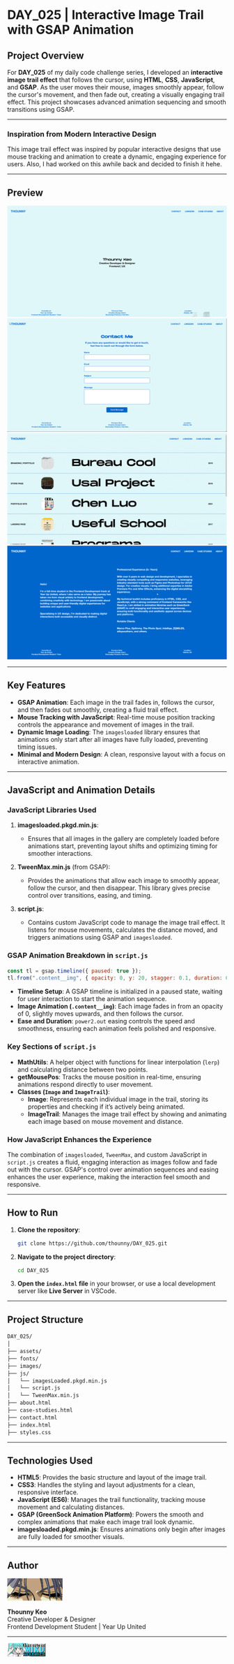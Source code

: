 # DAY_025 | Interactive Image Trail with GSAP Animation

## Project Overview

For **DAY_025** of my daily code challenge series, I developed an **interactive image trail effect** that follows the cursor, using **HTML**, **CSS**, **JavaScript**, and **GSAP**. As the user moves their mouse, images smoothly appear, follow the cursor's movement, and then fade out, creating a visually engaging trail effect. This project showcases advanced animation sequencing and smooth transitions using GSAP.

---

### Inspiration from Modern Interactive Design

This image trail effect was inspired by popular interactive designs that use mouse tracking and animation to create a dynamic, engaging experience for users. Also, I had worked on this awhile back and decided to finish it hehe.

---

## Preview

![DAY_025_1](./assets/DAY_025_1.gif)
![DAY_025_2](./assets/DAY_025_2.png)
![DAY_025_3](./assets/DAY_025_3.gif)
![DAY_025_preview](./assets/DAY_025_4.png)

---

## Key Features

- **GSAP Animation**: Each image in the trail fades in, follows the cursor, and then fades out smoothly, creating a fluid trail effect.
- **Mouse Tracking with JavaScript**: Real-time mouse position tracking controls the appearance and movement of images in the trail.
- **Dynamic Image Loading**: The `imagesloaded` library ensures that animations only start after all images have fully loaded, preventing timing issues.
- **Minimal and Modern Design**: A clean, responsive layout with a focus on interactive animation.

---

## JavaScript and Animation Details

### JavaScript Libraries Used

1. **imagesloaded.pkgd.min.js**:
   - Ensures that all images in the gallery are completely loaded before animations start, preventing layout shifts and optimizing timing for smoother interactions.

2. **TweenMax.min.js** (from GSAP):
   - Provides the animations that allow each image to smoothly appear, follow the cursor, and then disappear. This library gives precise control over transitions, easing, and timing.

3. **script.js**:
   - Contains custom JavaScript code to manage the image trail effect. It listens for mouse movements, calculates the distance moved, and triggers animations using GSAP and `imagesloaded`.

### GSAP Animation Breakdown in `script.js`

```javascript
const tl = gsap.timeline({ paused: true });
tl.from(".content__img", { opacity: 0, y: 20, stagger: 0.1, duration: 0.5, ease: "power2.out" });
```

- **Timeline Setup**: A GSAP timeline is initialized in a paused state, waiting for user interaction to start the animation sequence.
- **Image Animation (`.content__img`)**: Each image fades in from an opacity of 0, slightly moves upwards, and then follows the cursor.
- **Ease and Duration**: `power2.out` easing controls the speed and smoothness, ensuring each animation feels polished and responsive.

### Key Sections of `script.js`

- **MathUtils**: A helper object with functions for linear interpolation (`lerp`) and calculating distance between two points.
- **getMousePos**: Tracks the mouse position in real-time, ensuring animations respond directly to user movement.
- **Classes (`Image` and `ImageTrail`)**:
  - **Image**: Represents each individual image in the trail, storing its properties and checking if it’s actively being animated.
  - **ImageTrail**: Manages the image trail effect by showing and animating each image based on mouse movement and distance.

### How JavaScript Enhances the Experience

The combination of `imagesloaded`, `TweenMax`, and custom JavaScript in `script.js` creates a fluid, engaging interaction as images follow and fade out with the cursor. GSAP's control over animation sequences and easing enhances the user experience, making the interaction feel smooth and responsive.

---

## How to Run

1. **Clone the repository**:

   ```bash
   git clone https://github.com/thounny/DAY_025.git
   ```

2. **Navigate to the project directory**:

   ```bash
   cd DAY_025
   ```

3. **Open the `index.html` file** in your browser, or use a local development server like **Live Server** in VSCode.

---

## Project Structure

```bash
DAY_025/
│
├── assets/
├── fonts/
├── images/
├── js/
│   └── imagesLoaded.pkgd.min.js
│   └── script.js
│   └── TweenMax.min.js
├── about.html
├── case-studies.html
├── contact.html
├── index.html
├── styles.css
```

---

## Technologies Used

- **HTML5**: Provides the basic structure and layout of the image trail.
- **CSS3**: Handles the styling and layout adjustments for a clean, responsive interface.
- **JavaScript (ES6)**: Manages the trail functionality, tracking mouse movement and calculating distances.
- **GSAP (GreenSock Animation Platform)**: Powers the smooth and complex animations that make each image trail look dynamic.
- **imagesloaded.pkgd.min.js**: Ensures animations only begin after images are fully loaded for smoother visuals.

---

## Author

![Logo](./assets/index_dwn.gif)

**Thounny Keo**  
Creative Developer & Designer  
Frontend Development Student | Year Up United

---

![miku](./assets/miku.gif)